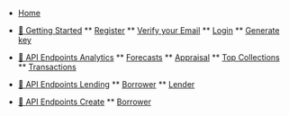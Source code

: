 
<!-- docs/_sidebar.md -->

* [Home](/)
* [ 🚀 Getting Started][def1]
** [Register](gettingStarted/register.md)
** [Verify your Email](gettingStarted/verifyEmail.md)
** [Login](gettingStarted/login.md)
** [Generate key](gettingStarted/generatekey.md)

* [ 🎯 API Endpoints Analytics][def2]
** [Forecasts](apiEndpoint/forecasts.md)
** [Appraisal](apiEndpoint/appraisal.md)
** [Top Collections](apiEndpoint/topPriceCollections.md)
** [Transactions](apiEndpoint/collectionInfo.md)


* [ 🏦 API Endpoints Lending][def3]
** [Borrower](lending/borrower.md)
** [Lender](lending/lender.md)


* [ 🏦 API Endpoints Create][def4]
** [Borrower](create/collections.md)


[def1]: gettingStarted.md 
[def2]: apiEndpoints.md
[def3]: swopXcontractEndpoints.md
[def4]: swopXcreateCollectionEndpoints.md



<!--"Get Started and Create an account" -->